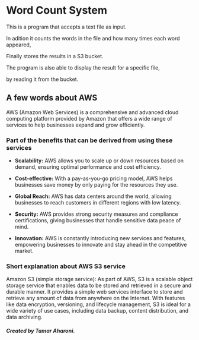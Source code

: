 # Word Count System

This is a program that accepts a text file as input.

In adition it counts the words in the file and how many times each word appeared,

Finally stores the results in a S3 bucket.

The program is also able to display the result for a specific file,

by reading it from the bucket.

## A few words about AWS

AWS (Amazon Web Services) is a comprehensive and advanced cloud computing platform provided by Amazon that offers a wide range of services to help businesses expand and grow efficiently.

### Part of the benefits that can be derived from using these services
- **Scalability:** AWS allows you to scale up or down resources based on demand, ensuring optimal performance and cost efficiency.
   
- **Cost-effective:** With a pay-as-you-go pricing model, AWS helps businesses save money by only paying for the resources they use.

- **Global Reach:** AWS has data centers around the world, allowing businesses to reach customers in different regions with low latency.

- **Security:** AWS provides strong security measures and compliance certifications, giving businesses that handle sensitive data peace of mind.

- **Innovation:** AWS is constantly introducing new services and features, empowering businesses to innovate and stay ahead in the competitive market.

 ### Short explanation about AWS S3 service

 Amazon S3 (simple storage service):
 As part of AWS, S3 is a scalable object storage service that enables data to be stored and retrieved in a secure and durable manner. It provides a simple web services interface to store and retrieve any amount 
 of data from anywhere on the Internet. With features like data encryption, versioning, and lifecycle management, S3 is ideal for a wide variety of use cases, including data backup, content distribution, and data 
 archiving.
 ##### Created by Tamar Aharoni.
